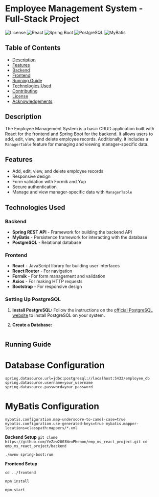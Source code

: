 # Employee Management System - Full-Stack Project

![License](https://img.shields.io/badge/license-MIT-blue.svg)
![React](https://img.shields.io/badge/React-17.0.2-blue)
![Spring Boot](https://img.shields.io/badge/Spring%20Boot-2.5.4-brightgreen)
![PostgreSQL](https://img.shields.io/badge/PostgreSQL-13-blue)
![MyBatis](https://img.shields.io/badge/MyBatis-3.5.8-blue)

## Table of Contents

- [Description](#description)
- [Features](#features)
- [Backend](#backend)
- [Frontend](#frontend)
- [Running Guide](#running-guide)
- [Technologies Used](#technologies-used)
- [Contributing](#contributing)
- [License](#license)
- [Acknowledgements](#acknowledgements)

## Description

The Employee Management System is a basic CRUD application built with React for the frontend and Spring Boot for the backend. It allows users to add, edit, view, and delete employee records. Additionally, it includes a `ManagerTable` feature for managing and viewing manager-specific data.


## Features

- Add, edit, view, and delete employee records
- Responsive design
- Form validation with Formik and Yup
- Secure authentication
- Manage and view manager-specific data with `ManagerTable`
## Technologies Used

### Backend

- **Spring REST API** - Framework for building the backend API
- **MyBatis** - Persistence framework for interacting with the database
- **PostgreSQL** - Relational database


### Frontend

- **React** - JavaScript library for building user interfaces
- **React Router** - For navigation
- **Formik** - For form management and validation
- **Axios** - For making HTTP requests
- **Bootstrap** - For responsive design
  

### Setting Up PostgreSQL

1. **Install PostgreSQL:**
   Follow the instructions on the [official PostgreSQL website](https://www.postgresql.org/download/) to install PostgreSQL on your system.

2. **Create a Database:**
   ```sql

## Running Guide

# Database Configuration
``spring.datasource.url=jdbc:postgresql://localhost:5432/employee_db
spring.datasource.username=your_username
spring.datasource.password=your_password
``

# MyBatis Configuration
``mybatis.configuration.map-underscore-to-camel-case=true
mybatis.configuration.use-generated-keys=true
mybatis.mapper-locations=classpath:mappers/*.xml
``

**Backend Setup**
``git clone https://github.com/YeZaw2003NeoPhenon/emp_ms_react_project.git
cd emp_ms_react_project/backend``

``./mvnw spring-boot:run``

**Frontend Setup**

``cd ../frontend``

``npm install``

``npm start``
